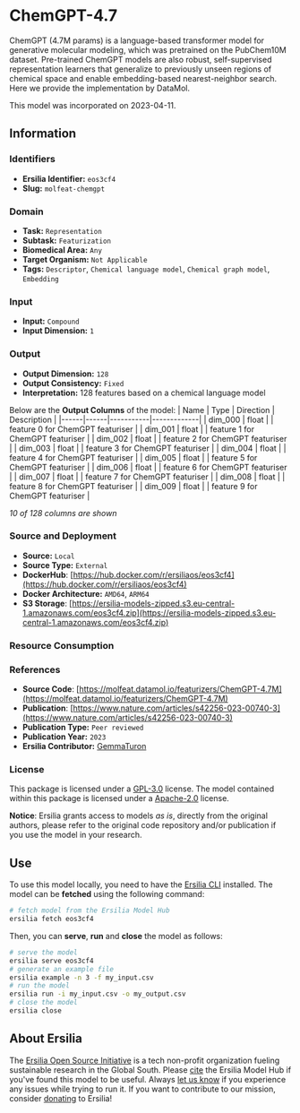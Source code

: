 # ChemGPT-4.7

ChemGPT (4.7M params) is a language-based transformer model for generative molecular modeling, which was pretrained on the PubChem10M dataset. Pre-trained ChemGPT models are also robust, self-supervised representation learners that generalize to previously unseen regions of chemical space and enable embedding-based nearest-neighbor search. Here we provide the implementation by DataMol.

This model was incorporated on 2023-04-11.

## Information
### Identifiers
- **Ersilia Identifier:** `eos3cf4`
- **Slug:** `molfeat-chemgpt`

### Domain
- **Task:** `Representation`
- **Subtask:** `Featurization`
- **Biomedical Area:** `Any`
- **Target Organism:** `Not Applicable`
- **Tags:** `Descriptor`, `Chemical language model`, `Chemical graph model`, `Embedding`

### Input
- **Input:** `Compound`
- **Input Dimension:** `1`

### Output
- **Output Dimension:** `128`
- **Output Consistency:** `Fixed`
- **Interpretation:** 128 features based on a chemical language model

Below are the **Output Columns** of the model:
| Name | Type | Direction | Description |
|------|------|-----------|-------------|
| dim_000 | float |  | feature 0 for ChemGPT featuriser |
| dim_001 | float |  | feature 1 for ChemGPT featuriser |
| dim_002 | float |  | feature 2 for ChemGPT featuriser |
| dim_003 | float |  | feature 3 for ChemGPT featuriser |
| dim_004 | float |  | feature 4 for ChemGPT featuriser |
| dim_005 | float |  | feature 5 for ChemGPT featuriser |
| dim_006 | float |  | feature 6 for ChemGPT featuriser |
| dim_007 | float |  | feature 7 for ChemGPT featuriser |
| dim_008 | float |  | feature 8 for ChemGPT featuriser |
| dim_009 | float |  | feature 9 for ChemGPT featuriser |

_10 of 128 columns are shown_
### Source and Deployment
- **Source:** `Local`
- **Source Type:** `External`
- **DockerHub**: [https://hub.docker.com/r/ersiliaos/eos3cf4](https://hub.docker.com/r/ersiliaos/eos3cf4)
- **Docker Architecture:** `AMD64`, `ARM64`
- **S3 Storage**: [https://ersilia-models-zipped.s3.eu-central-1.amazonaws.com/eos3cf4.zip](https://ersilia-models-zipped.s3.eu-central-1.amazonaws.com/eos3cf4.zip)

### Resource Consumption


### References
- **Source Code**: [https://molfeat.datamol.io/featurizers/ChemGPT-4.7M](https://molfeat.datamol.io/featurizers/ChemGPT-4.7M)
- **Publication**: [https://www.nature.com/articles/s42256-023-00740-3](https://www.nature.com/articles/s42256-023-00740-3)
- **Publication Type:** `Peer reviewed`
- **Publication Year:** `2023`
- **Ersilia Contributor:** [GemmaTuron](https://github.com/GemmaTuron)

### License
This package is licensed under a [GPL-3.0](https://github.com/ersilia-os/ersilia/blob/master/LICENSE) license. The model contained within this package is licensed under a [Apache-2.0](LICENSE) license.

**Notice**: Ersilia grants access to models _as is_, directly from the original authors, please refer to the original code repository and/or publication if you use the model in your research.


## Use
To use this model locally, you need to have the [Ersilia CLI](https://github.com/ersilia-os/ersilia) installed.
The model can be **fetched** using the following command:
```bash
# fetch model from the Ersilia Model Hub
ersilia fetch eos3cf4
```
Then, you can **serve**, **run** and **close** the model as follows:
```bash
# serve the model
ersilia serve eos3cf4
# generate an example file
ersilia example -n 3 -f my_input.csv
# run the model
ersilia run -i my_input.csv -o my_output.csv
# close the model
ersilia close
```

## About Ersilia
The [Ersilia Open Source Initiative](https://ersilia.io) is a tech non-profit organization fueling sustainable research in the Global South.
Please [cite](https://github.com/ersilia-os/ersilia/blob/master/CITATION.cff) the Ersilia Model Hub if you've found this model to be useful. Always [let us know](https://github.com/ersilia-os/ersilia/issues) if you experience any issues while trying to run it.
If you want to contribute to our mission, consider [donating](https://www.ersilia.io/donate) to Ersilia!
